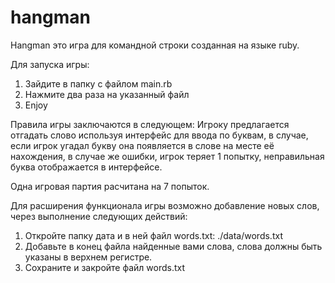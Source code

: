 # hangman

Hangman это игра для командной строки созданная на языке ruby. 

Для запуска игры: 
1. Зайдите в папку с файлом main.rb
2. Нажмите два раза на указанный файл
3. Enjoy

Правила игры заключаются в следующем:
Игроку предлагается отгадать слово используя интерфейс для ввода по буквам, в случае, если игрок угадал букву она появляется в слове
на месте её нахождения, в случае же ошибки, игрок теряет 1 попытку, неправильная буква отображается в интерфейсе.

Одна игровая партия расчитана на 7 попыток.

Для расширения функционала игры возможно добавление новых слов, через выполнение следующих действий:
1. Откройте папку дата и в ней файл words.txt: ./data/words.txt
2. Добавьте в конец файла найденные вами слова, слова должны быть указаны в верхнем регистре.
3. Сохраните и закройте файл words.txt
